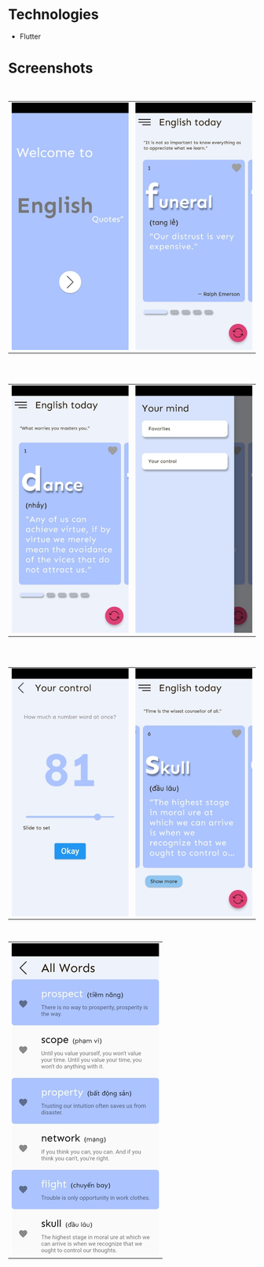 # Technologies
- Flutter
# Screenshots
<table>
  <tr>
    <td valign="top"><img src="Images/2.jpg"/></td>
     &nbsp;&nbsp;&nbsp;&nbsp;&nbsp;&nbsp;&nbsp;&nbsp;
    <td valign="top"><img src="Images/3.jpg"/></td>
  </tr>
</table>

<br/>
<table>
  <tr>
    <td valign="top"><img src="Images/4.jpg"/></td>
     &nbsp;&nbsp;&nbsp;&nbsp;&nbsp;&nbsp;&nbsp;&nbsp;
    <td valign="top"><img src="Images/5.jpg"/></td>
  </tr>
</table>

<br/>
<table>
  <tr>
    <td valign="top"><img src="Images/6.jpg"/></td>
     &nbsp;&nbsp;&nbsp;&nbsp;&nbsp;&nbsp;&nbsp;&nbsp;
    <td valign="top"><img src="Images/7.jpg"/></td>
  </tr>
</table>

<br/>
<table>
  <tr>
    <td valign="top"><img src="Images/8.jpg"/></td>
  </tr>
</table>
